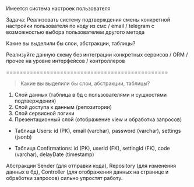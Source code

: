 Имеется система настроек пользователя

Задача: Реализовать систему подтверждения смены конкретной настройки пользователя по коду из смс / email / telegram с возможностью выбора пользователем другого метода

Какие вы выделили бы слои, абстракции, таблицы?

Реализуйте данную схему без интеграции конкретных сервисов / ORM / прочее на уровне интерфейсов / контроллеров

================================================

> Какие вы выделили бы слои, абстракции, таблицы?

1. Слой данных (таблица в бд с пользователями и сущностями подтверждения)
2. Слой доступа к данным (репозитории)
3. Слой сервисной логики 
4. Презентационный слой (отображение view и обработка запросов)

- Таблица Users: id (PK), email (varchar), password (varchar), settings (jsonb)

- Таблица Confirmations: id (PK), userId (FK), settingId (FK), code (varchar), delayDate (timestamp)

Абстракции Sender (для отправки кода), Repository (для изменения данных в бд), Controller (для отображения
данных на странице и обработки запросов) сильно упростят работу.